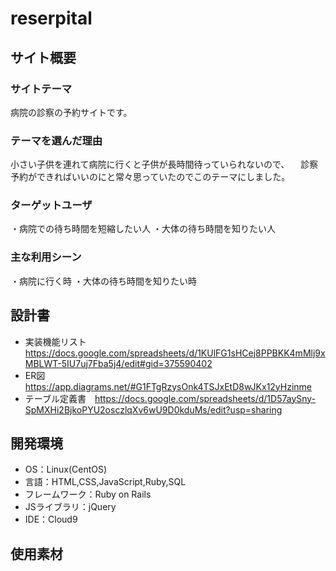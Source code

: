 # reserpital 



## サイト概要
### サイトテーマ
病院の診察の予約サイトです。

### テーマを選んだ理由
小さい子供を連れて病院に行くと子供が長時間待っていられないので、
　診察予約ができればいいのにと常々思っていたのでこのテーマにしました。

### ターゲットユーザ
・病院での待ち時間を短縮したい人
・大体の待ち時間を知りたい人

### 主な利用シーン
・病院に行く時
・大体の待ち時間を知りたい時

## 設計書
- 実装機能リスト　https://docs.google.com/spreadsheets/d/1KUlFG1sHCej8PPBKK4mMlj9xMBLWT-5IU7uj7Fba5j4/edit#gid=375590402
- ER図　https://app.diagrams.net/#G1FTgRzysOnk4TSJxEtD8wJKx12yHzinme
- テーブル定義書　https://docs.google.com/spreadsheets/d/1D57aySny-SpMXHi2BjkoPYU2osczlqXv6wU9D0kduMs/edit?usp=sharing

## 開発環境
- OS：Linux(CentOS)
- 言語：HTML,CSS,JavaScript,Ruby,SQL
- フレームワーク：Ruby on Rails
- JSライブラリ：jQuery
- IDE：Cloud9

## 使用素材